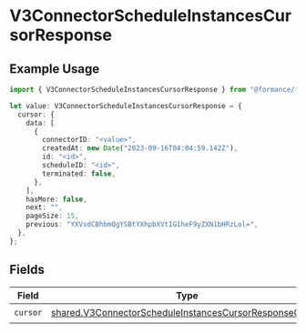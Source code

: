 # V3ConnectorScheduleInstancesCursorResponse

## Example Usage

```typescript
import { V3ConnectorScheduleInstancesCursorResponse } from "@formance/formance-sdk/sdk/models/shared";

let value: V3ConnectorScheduleInstancesCursorResponse = {
  cursor: {
    data: [
      {
        connectorID: "<value>",
        createdAt: new Date("2023-09-16T04:04:59.142Z"),
        id: "<id>",
        scheduleID: "<id>",
        terminated: false,
      },
    ],
    hasMore: false,
    next: "",
    pageSize: 15,
    previous: "YXVsdCBhbmQgYSBtYXhpbXVtIG1heF9yZXN1bHRzLol=",
  },
};
```

## Fields

| Field                                                                                                                                     | Type                                                                                                                                      | Required                                                                                                                                  | Description                                                                                                                               |
| ----------------------------------------------------------------------------------------------------------------------------------------- | ----------------------------------------------------------------------------------------------------------------------------------------- | ----------------------------------------------------------------------------------------------------------------------------------------- | ----------------------------------------------------------------------------------------------------------------------------------------- |
| `cursor`                                                                                                                                  | [shared.V3ConnectorScheduleInstancesCursorResponseCursor](../../../sdk/models/shared/v3connectorscheduleinstancescursorresponsecursor.md) | :heavy_check_mark:                                                                                                                        | N/A                                                                                                                                       |